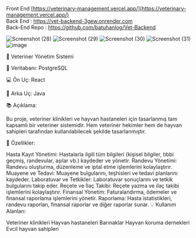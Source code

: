 Front End [https://veterinary-management.vercel.app/](https://veterinary-management.vercel.app/) <br/>
Back End : https://vet-backend-3gew.onrender.com<br/>
Back-End Repo : https://github.com/batuhanlog/Vet-Backend

![Screenshot (28)](https://github.com/batuhanlog/Veterinary_Management/assets/82649079/3b1310d8-0344-4072-9729-d47260db8af5)
![Screenshot (29)](https://github.com/batuhanlog/Veterinary_Management/assets/82649079/335ca6c7-0112-42b3-9ff4-ba4a9ae3b39d)
![Screenshot (30)](https://github.com/batuhanlog/Veterinary_Management/assets/82649079/beae5ffe-8e21-4705-be6f-bda4a1a43f69)
![Screenshot (31)](https://github.com/batuhanlog/Veterinary_Management/assets/82649079/317b45c9-bdc7-4722-a248-32468146902b)
![image](https://github.com/batuhanlog/Veterinary_Management/assets/82649079/430516b8-7aac-4354-94ed-cb96993682fa)



🚀 Veteriner Yönetim Sistemi

💾 Veritabanı: PostgreSQL

💻 Ön Uç: React

💪 Arka Uç: Java

📚 Açıklama:

Bu proje, veteriner klinikleri ve hayvan hastaneleri için tasarlanmış tam kapsamlı bir veteriner sistemidir. Hem veteriner hekimler hem de hayvan sahipleri tarafından kullanılabilecek şekilde tasarlanmıştır.

🐾 Özellikler:

Hasta Kayıt Yönetimi: Hastalarla ilgili tüm bilgileri (kişisel bilgiler, tıbbi geçmiş, randevular, aşılar vb.) kaydeder ve yönetir.
Randevu Yönetimi: Randevu oluşturma, düzenleme ve iptal etme işlemlerini kolaylaştırır.
Muayene ve Tedavi: Muayene bulgularını, teşhisleri ve tedavi planlarını kaydeder.
Laboratuvar ve Tetkikler: Laboratuvar sonuçlarını ve tetkik bulgularını takip eder.
Reçete ve İlaç Takibi: Reçete yazma ve ilaç takibi işlemlerini kolaylaştırır.
Finansal Yönetim: Faturalandırma, ödemeler ve finansal raporlama işlemlerini yönetir.
Raporlama: Hasta istatistikleri, randevu raporları, finansal raporlar ve diğer raporlar sunar.
💡 Kullanım Alanları:

Veteriner klinikleri
Hayvan hastaneleri
Barınaklar
Hayvan koruma dernekleri
Evcil hayvan sahipleri
